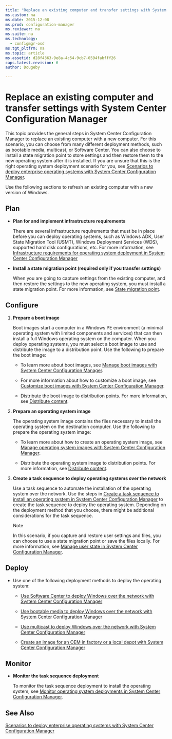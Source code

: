 ```yaml
---
title: "Replace an existing computer and transfer settings with System Center Configuration Manager"
ms.custom: na
ms.date: 2015-12-08
ms.prod: configuration-manager
ms.reviewer: na
ms.suite: na
ms.technology: 
  - configmgr-osd
ms.tgt_pltfrm: na
ms.topic: article
ms.assetid: d28f4363-9e8a-4c54-9cb7-0594fabfff26
caps.latest.revision: 6
author: Dougeby

---
```

# Replace an existing computer and transfer settings with System Center Configuration Manager
This topic provides the general steps in System Center Configuration Manager to replace an existing computer with a new computer. For this scenario, you can choose from many different deployment methods, such as bootable media, multicast, or Software Center. You can also  choose to install a state migration point to store settings and then restore them to the new operating system after it is installed. If you are unsure that this is the right operating system deployment scenario for you, see [Scenarios to deploy enterprise operating systems with System Center Configuration Manager](../../osd/deploy-use/scenarios-to-deploy-enterprise-operating-systems.md).  
  
 Use the following sections to refresh an existing computer with a new version of Windows.  
  
##  <a name="BKMK_Plan"></a> Plan  
  
-   **Plan for and implement  infrastructure requirements**  
  
     There are several infrastructure requirements that must be in place before you can deploy operating systems, such as Windows ADK, User State Migration Tool (USMT), Windows Deployment Services (WDS), supported hard disk configurations, etc. For more information, see [Infrastructure requirements for operating system deployment in System Center Configuration Manager](../../osd/plan-design/infrastructure-requirements-for-operating-system-deployment.md)  
  
-   **Install a state migration point (required only if you transfer settings)**  
  
     When you are going to capture settings from the existing computer, and then restore the settings to the new operating system, you must install a state migration point. For more information, see [State migration point](../../osd/plan-design/prepare-site-system-roles-for-operating-system-deployments.md#BKMK_StateMigrationPoints).  
  
##  <a name="BKMK_Configure"></a> Configure  
  
1.  **Prepare a boot image**  
  
     Boot images start a computer in a Windows PE environment (a minimal operating system with limited components and services) that can then install a full Windows operating system on the computer.   When you deploy operating systems, you must select a boot image to use and distribute the image to a distribution point. Use the following to prepare the boot image:  
  
    -   To learn more about boot images, see [Manage boot images with System Center Configuration Manager](../../osd/deploy-use/manage-boot-images.md).  
  
    -   For more information about how  to customize a boot image, see [Customize boot images with System Center Configuration Manager](../../osd/deploy-use/customize-boot-images.md).  
  
    -   Distribute the boot image to distribution points. For more information, see [Distribute content](../../core/servers/deploy/configure/manage-content-and-content-infrastructure.md#bkmk_dist).  
  
2.  **Prepare an operating system image**  
  
     The operating system image contains the files necessary to install the operating system on the destination computer. Use the following to prepare the operating system image:  
  
    -   To learn more about how to create an operating system image, see  [Manage operating system images with System Center Configuration Manager](../../osd/deploy-use/manage-operating-system-images.md).  
  
    -   Distribute the operating system image to distribution points. For more information, see [Distribute content](../../core/servers/deploy/configure/manage-content-and-content-infrastructure.md#bkmk_dist).  
  
3.  **Create a task sequence to deploy operating systems over the network**  
  
     Use a task sequence to automate the installation of the operating system over the network. Use the steps in [Create a task sequence to install an operating system in System Center Configuration Manager](../../osd/deploy-use/create-a-task-sequence-to-install-an-operating-system.md) to create the task sequence to deploy the operating system. Depending on the deployment method that you choose, there might be additional considerations for the task sequence.  
  
    > [!NOTE]  
    >  In this scenario, if you capture and restore user settings and files, you can choose to use a state migration point or save the files locally. For more information, see [Manage user state in System Center Configuration Manager](../../osd/deploy-use/manage-user-state.md).  
  
##  <a name="BKMK_Deploy"></a> Deploy  
  
-   Use one of the following deployment methods to deploy the operating system:  
  
    -   [Use Software Center to deploy Windows over the network with System Center Configuration Manager](../../osd/deploy-use/use-software-center-to-deploy-windows-over-the-network.md)  
  
    -   [Use bootable media to deploy Windows over the network with System Center Configuration Manager](../../osd/deploy-use/use-bootable-media-to-deploy-windows-over-the-network.md)  
  
    -   [Use multicast to deploy Windows over the network with System Center Configuration Manager](../../osd/deploy-use/use-multicast-to-deploy-windows-over-the-network.md)  
  
    -   [Create an image for an OEM in factory or a local depot with System Center Configuration Manager](../../osd/deploy-use/create-an-image-for-an-oem-in-factory-or-a-local-depot.md)  
  
## Monitor  
  
-   **Monitor the task sequence deployment**  
  
     To monitor the task sequence deployment  to install the operating system, see [Monitor operating system deployments in System Center Configuration Manager](../../osd/deploy-use/monitor-operating-system-deployments.md).  
  
## See Also  
 [Scenarios to deploy enterprise operating systems with System Center Configuration Manager](../../osd/deploy-use/scenarios-to-deploy-enterprise-operating-systems.md)